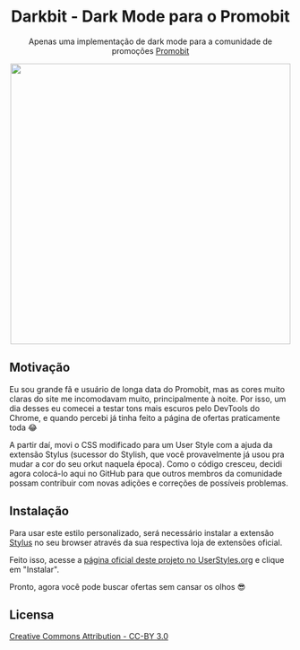 <p align="center">
  <h1 align="center">Darkbit - Dark Mode para o Promobit</h1>
  <p align="center">Apenas uma implementação de dark mode para a comunidade de promoções <a href="https://promobit.com.br">Promobit</a></p>
  
  <p align="center">
    <img src="https://userstyles.org/style_screenshots/185794_after.png" width="500" />
  </p>
</p>

## Motivação

Eu sou grande fã e usuário de longa data do Promobit, mas as cores muito claras do site me incomodavam muito, principalmente à noite. Por isso, um dia desses eu comecei a testar tons mais escuros pelo DevTools do Chrome, e quando percebi já tinha feito a página de ofertas praticamente toda 😂

A partir daí, movi o CSS modificado para um User Style com a ajuda da extensão Stylus (sucessor do Stylish, que você provavelmente já usou pra mudar a cor do seu orkut naquela época). Como o código cresceu, decidi agora colocá-lo aqui no GitHub para que outros membros da comunidade possam contribuir com novas adições e correções de possíveis problemas.

## Instalação

Para usar este estilo personalizado, será necessário instalar a extensão [Stylus](https://add0n.com/stylus.html) no seu browser através da sua respectiva loja de extensões oficial.

Feito isso, acesse a [página oficial deste projeto no UserStyles.org](https://userstyles.org/styles/185794/darkbit-dark-mode-para-o-promobit) e clique em "Instalar".

Pronto, agora você pode buscar ofertas sem cansar os olhos 😎

## Licensa

[Creative Commons Attribution - CC-BY 3.0](https://creativecommons.org/licenses/by/3.0/br/)
